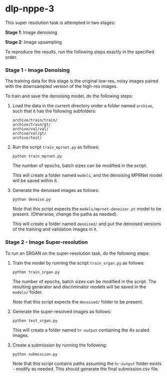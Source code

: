 # dlp-nppe-3

This super resolution task is attempted in two stages:

**Stage 1**: Image denoising

**Stage 2**: Image upsampling

To reproduce the results, run the following steps exactly in the specified
order.

### Stage 1 - Image Denoising

The training data for this stage is the original low-res, noisy images paired
with the downsampled version of the high-res images.

To train and save the denoising model, do the following steps:

1. Load the data in the current directory under a folder named `archive`, such
   that it has the following subfolders:

   ```
   archive/train/train/
   archive/train/gt/
   archive/val/val/
   archive/val/gt/
   archive/test/
   ```

2. Run the script `train_mprnet.py` as follows:

   ```
   python train_mprnet.py
   ```
   The number of epochs, batch sizes can be modified in the script.

   This will create a folder named `models`, and the denoising MPRNet model will
   be saved within it.

3. Generate the denoised images as follows:

    ```
    python denoise.py
    ```
    _Note_ that this script expects the `models/mprnet-denoiser.pt` model to be
    present. (Otherwise, change the paths as needed).

    This will create a folder named `denoised/` and put the denoised versions of
    the training and validation images in it.


### Stage 2 - Image Super-resolution

To run an SRGAN on the super-resolution task, do the following steps:

1. Train the model by running the script `train_srgan.py` as follows:

   ```
   python train_srgan.py
   ```
   The number of epochs, batch sizes can be modified in the script.
   The resulting generator and discriminator models will be saved in the
   `models/` folder.

   _Note_ that this script expects the `denoised/` folder to be present.

2. Generate the super-resolved images as follows:

    ```
    python test_srgan.py
    ```

    This will create a folder named `hr-output` containing the 4x scaled images.

3. Create a submission by running the following:
    
    ```
    python submission.py
    ```
    Note that this script contains paths assuming the `hr-output` folder exists - modify as needed.
    This should generate the final submission.csv file.
